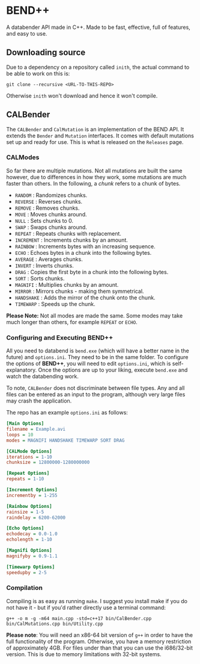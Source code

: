 # BEND++
A databender API made in C++. Made to be fast, effective, full of features, and easy to use.

## Downloading source
Due to a dependency on a repository called `inith`, the actual command to be able to work on this is:

`git clone --recursive <URL-TO-THIS-REPO>`

Otherwise `inith` won't download and hence it won't compile.

## CALBender
The `CALBender` and `CalMutation` is an implementation of the BEND API. It extends the `Bender` and `Mutation` interfaces.
It comes with default mutations set up and ready for use. This is what is released on the `Releases` page.

### CALModes
So far there are multiple mutations. Not all mutations are built the same however, due to differences in how they work, some mutations are much faster than others. In the following, a *chunk* refers to a chunk of bytes.

- `RANDOM` : Randomizes chunks.
- `REVERSE` : Reverses chunks.
- `REMOVE` : Removes chunks.
- `MOVE` : Moves chunks around.
- `NULL` : Sets chunks to 0.
- `SWAP` : Swaps chunks around.
- `REPEAT` : Repeats chunks with replacement.
- `INCREMENT` : Increments chunks by an amount.
- `RAINBOW` : Increments bytes with an increasing sequence.
- `ECHO` : Echoes bytes in a chunk into the following bytes.
- `AVERAGE` : Averages chunks.
- `INVERT` : Inverts chunks.
- `DRAG` : Copies the first byte in a chunk into the following bytes.
- `SORT` : Sorts chunks.
- `MAGNIFI` : Multiplies chunks by an amount.
- `MIRROR` : Mirrors chunks - making them symmetrical.
- `HANDSHAKE` : Adds the mirror of the chunk onto the chunk.
- `TIMEWARP` : Speeds up the chunk.

**Please Note:** Not all modes are made the same. Some modes may take much longer than others, for example `REPEAT` or `ECHO`.

### Configuring and Executing BEND++
All you need to databend is `bend.exe` (which will have a better name in the future) and `options.ini`. They need to be in the same folder.
To configure the options of **BEND++**, you will need to edit `options.ini`, which is self-explanatory.
Once the options are up to your liking, execute `bend.exe` and watch the databending work.

To note, `CALBender` does not discriminate between file types. Any and all files can be entered as an input to the program, although very large files may crash the application.

The repo has an example `options.ini` as follows:

```ini
[Main Options]
filename = Example.avi
loops = 10
modes = MAGNIFI HANDSHAKE TIMEWARP SORT DRAG

[CALMode Options]
iterations = 1-10
chunksize = 12800000-1280000000

[Repeat Options]
repeats = 1-10

[Increment Options]
incrementby = 1-255

[Rainbow Options]
rainsize = 1-5
raindelay = 6200-62000

[Echo Options]
echodecay = 0.0-1.0
echolength = 1-10

[Magnifi Options]
magnifyby = 0.9-1.1

[Timewarp Options]
speedupby = 2-5
```

### Compilation
Compiling is as easy as running `make`. 
I suggest you install make if you do not have it - but if you'd rather directly use a terminal command:

`g++ -o m -g -m64 main.cpp -std=c++17 bin/CalBender.cpp bin/CalMutations.cpp bin/Utility.cpp`

**Please note**: You will need an x86-64 bit version of `g++` in order to have the full functionality of the program. Otherwise, you have a memory restriction of approximately 4GB. For files under than that you can use the i686/32-bit version. This is due to memory limitations with 32-bit systems.
